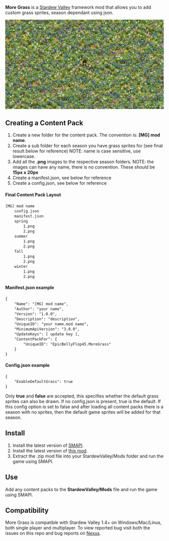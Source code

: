 **More Grass** is a [Stardew Valley](http://stardewvalley.net/) framework mod that allows you to add custom grass sprites, season dependant using json.

![](pics/moregrass.png)

## Creating a Content Pack
1. Create a new folder for the content pack. The convention is: **[MG] mod name**.
2. Create a sub folder for each season you have grass sprites for (see final result below for reference) NOTE: name is case sensitive, use lowercase.
3. Add all the **.png** images to the respective season folders. NOTE: the images can have any name, there is no convention. These should be **15px x 20px**
4. Create a manifest.json, see below for reference
5. Create a config.json, see below for reference

#### Final Content Pack Layout
    [MG] mod name
        config.json
        manifest.json
        spring
            1.png
            2.png
        summer
            1.png
            2.png
        fall
            1.png
            2.png
        winter
            1.png
            2.png

#### Manifest.json example
    {
        "Name": "[MG] mod name",
        "Author": "your name",
        "Version": "1.0.0",
        "Description": "description",
        "UniqueID": "your name.mod name",
        "MinimumApiVersion": "3.0.0",
        "UpdateKeys": [ update key ],
        "ContentPackFor": {
            "UniqueID": "EpicBellyFlop45.MoreGrass"
        }
    }

#### Config.json example
    {
        "EnableDefaultGrass": true
    }

Only **true** and **false** are accepted, this specifies whether the default grass sprites can also be drawn. If no config.json is present, true is the default. If this config option is set to false and after loading all content packs there is a season with no sprites, then the default game sprites will be added for that season.

## Install
1. Install the latest version of [SMAPI](https://www.nexusmods.com/stardewvalley/mods/2400).
2. Install the latest version of [this mod](https://www.nexusmods.com/stardewvalley/mods/5398).
3. Extract the .zip mod file into your StardewValley/Mods folder and run the game using SMAPI.

## Use
Add any content packs to the **StardewValley/Mods** file and run the game using SMAPI.

## Compatibility
More Grass is compatible with Stardew Valley 1.4+ on Windows/Mac/Linus, both single player and multiplayer. To view reported bug visit both the issues on this repo and bug reports on [Nexus](https://www.nexusmods.com/stardewvalley/mods/5398?tab=bugs).
